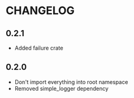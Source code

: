 # CHANGELOG

## 0.2.1

* Added failure crate

## 0.2.0

* Don't import everything into root namespace
* Removed simple_logger dependency
